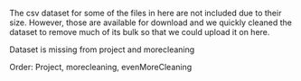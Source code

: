 The csv dataset for some of the files in here are not included due to their size. However, those are available for download and we quickly cleaned the dataset to remove much of its bulk so that we could upload it on here.

Dataset is missing from project and morecleaning

Order:
  Project, morecleaning, evenMoreCleaning
